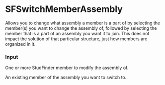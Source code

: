 # SFSwitchMemberAssembly

Allows you to change what assembly a member is a part of by selecting the member(s) you want to change the assembly of, followed by selecting the member that is a part of an assembly you want it to join. This does not impact the solution of that particular structure, just how members are organized in it.

### Input
One or more StudFinder member to modify the assembly of.

An existing member of the assembly you want to switch to.